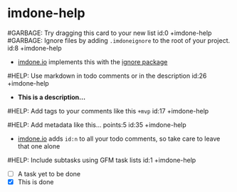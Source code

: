 imdone-help
====
#GARBAGE: Try dragging this card to your new list id:0 +imdone-help
#GARBAGE: Ignore files by adding `.imdoneignore` to the root of your project. id:8 +imdone-help
- [imdone.io](https://imdone.io) implements this with the [ignore package](https://www.npmjs.com/package/ignore)

#HELP: Use markdown in todo comments or in the description id:26 +imdone-help
- **This is a description...**

#HELP: Add tags to your comments like this `+mvp` id:17 +imdone-help

#HELP: Add metadata like this... points:5 id:35 +imdone-help
- [imdone.io](https://imdone.io) adds `id:n` to all your todo comments, so take care to leave that one alone

#HELP: Include subtasks using GFM task lists id:1 +imdone-help
- [ ] A task yet to be done
- [x] This is done
